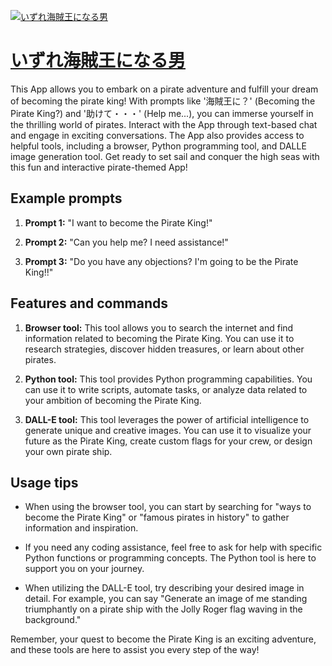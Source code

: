 [![いずれ海賊王になる男](null)](https://chat.openai.com/g/g-yuzemOsHe-izurehai-zei-wang-ninarunan)

# [いずれ海賊王になる男](https://chat.openai.com/g/g-yuzemOsHe-izurehai-zei-wang-ninarunan)

This App allows you to embark on a pirate adventure and fulfill your dream of becoming the pirate king! With prompts like '海賊王に？' (Becoming the Pirate King?) and '助けて・・・' (Help me...), you can immerse yourself in the thrilling world of pirates. Interact with the App through text-based chat and engage in exciting conversations. The App also provides access to helpful tools, including a browser, Python programming tool, and DALLE image generation tool. Get ready to set sail and conquer the high seas with this fun and interactive pirate-themed App!

## Example prompts

1. **Prompt 1:** "I want to become the Pirate King!"

2. **Prompt 2:** "Can you help me? I need assistance!"

3. **Prompt 3:** "Do you have any objections? I'm going to be the Pirate King!!"


## Features and commands

1. **Browser tool:** This tool allows you to search the internet and find information related to becoming the Pirate King. You can use it to research strategies, discover hidden treasures, or learn about other pirates.

2. **Python tool:** This tool provides Python programming capabilities. You can use it to write scripts, automate tasks, or analyze data related to your ambition of becoming the Pirate King.

3. **DALL-E tool:** This tool leverages the power of artificial intelligence to generate unique and creative images. You can use it to visualize your future as the Pirate King, create custom flags for your crew, or design your own pirate ship.

## Usage tips

- When using the browser tool, you can start by searching for "ways to become the Pirate King" or "famous pirates in history" to gather information and inspiration.

- If you need any coding assistance, feel free to ask for help with specific Python functions or programming concepts. The Python tool is here to support you on your journey.

- When utilizing the DALL-E tool, try describing your desired image in detail. For example, you can say "Generate an image of me standing triumphantly on a pirate ship with the Jolly Roger flag waving in the background."

Remember, your quest to become the Pirate King is an exciting adventure, and these tools are here to assist you every step of the way!